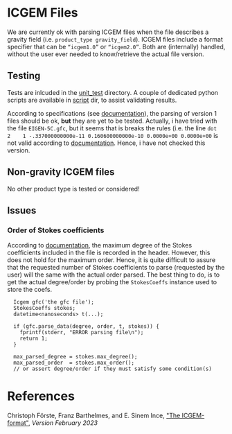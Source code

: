 # ICGEM Files

We are currently ok with parsing ICGEM files when the file describes a gravity field 
(i.e. `product_type gravity_field`).
ICGEM files include a format specifier that can be `“icgem1.0”` or `“icgem2.0”`. 
Both are (internally) handled, without the user ever needed to know/retrieve 
the actual file version.

## Testing

Tests are inlcuded in the [unit_test](test/unit_tests) directory. 
A couple of dedicated python scripts are available in [script](test/script/) dir, 
to assist validating results.

According to specifications (see [documentation](#ICGEM-format-2023)), the parsing 
of version 1 files should be ok, **but** they are yet to be tested. Actually, i have 
tried with the file `EIGEN-5C.gfc`, but it seems that is breaks the rules (i.e. 
the line `dot    2    1 -.337000000000e-11 0.160600000000e-10 0.0000e+00 0.0000e+00` 
is not valid according to [documentation](#ICGEM-format-2023). Hence, i have not 
checked this version.

## Non-gravity ICGEM files

No other product type is tested or considered!

## Issues

### Order of Stokes coefficients

According to [documentation](#ICGEM-format-2023), the maximum degree of the Stokes 
coefficients included in the file is recorded in the header. However, this does not 
hold for the maximum order. Hence, it is quite difficult to assure that the requested 
number of Stokes coefficients to parse (requested by the user) will the same with 
the actual order parsed.
The best thing to do, is to get the actual degree/order by probing the `StokesCoeffs` 
instance used to store the coefs.
```
  Icgem gfc('the gfc file');
  StokesCoeffs stokes;
  datetime<nanoseconds> t(...);

  if (gfc.parse_data(degree, order, t, stokes)) {
    fprintf(stderr, "ERROR parsing file\n");
    return 1;
  }

  max_parsed_degree = stokes.max_degree();
  max_parsed_order  = stokes.max_order();
  // or assert degree/order if they must satisfy some condition(s)
```
 
# References 

<a name="ICGEM-format-2023"></a>Christoph Förste, Franz Barthelmes, and E. Sinem Ince, 
["The ICGEM-format"](http://icgem.gfz-potsdam.de/ICGEM-Format-2023.pdf),
*Version February 2023*
